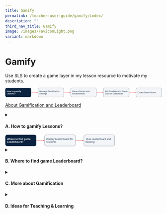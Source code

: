 ```yaml
---
title: Gamify
permalink: /teacher-user-guide/gamify/index/
description: ""
third_nav_title: Gamify
image: /images/FaviconLight.png
variant: markdown
---
```

<h1>Gamify</h1>
<p>Use SLS to create a game layer in my lesson resource to motivate my students.</p>
<img alt="Gamify" src="/images/2Teacher/Flow_Gamify1.png">

<a target="_blank" href="/teacher-user-guide/gamify/about-gamification-and-leaderboard/">About Gamification and Leaderboard</a>

<details>
<summary><h4>A. How to gamify Lessons?</h4></summary>
<ul>
<li><a target="_blank" href="/teacher-user-guide/gamify/manage-gamification-settings/">(A1) Manage Gamification Settings (New)</a></li>
<li><a target="_blank" href="/teacher-user-guide/gamify/game-stories-and-collectibles/">(A2) Game Stories and Collectibles (New)</a></li>
<li><a target="_blank" href="/teacher-user-guide/gamify/add-conditions-to-game-story-or-collectibles/">(A3) Add Conditions to Game Story or Collectibles (New)</a></li>
<li><a target="_blank" href="/teacher-user-guide/gamify/create-game-teams/">(A4) Create Game Teams</a></li>
</ul>
</details>
<img alt="Gamify" style="width: 70%;" src="/images/2Teacher/Flow_Gamify2.png">
<details>
<summary><h4>B. Where to find game Leaderboard?</h4></summary>
<ul>
<li><a target="_blank" href="/teacher-user-guide/gamify/display-leaderboard-for-students/">(B1) Display Leaderboard for Students (Improved)</a></li>
<li><a target="_blank" href="/teacher-user-guide/gamify/quiz-leaderboard-and-ranking/">(B2) Quiz Leaderboard and Ranking</a></li>
</ul>
</details>
<details>
<summary><h4>C. More about Gamification</h4></summary>
<ul>
<li><a target="_blank" href="/teacher-user-guide/gamify/award-xp-game-story-and-achievements-manually/">(C1) Award XP, Game Story &amp; Achievements Manually</a></li>
</ul>
</details>
<details>
<summary><h4>D. Ideas for Teaching &amp; Learning</h4></summary>
<ul>
<li><a target="_blank" href="/teachers/sls-superhero-quiz/motivate-students-with-a-game-like-experience/">(D1) Motivate Students with a Game like Experience</a></li>
</ul>
</details>